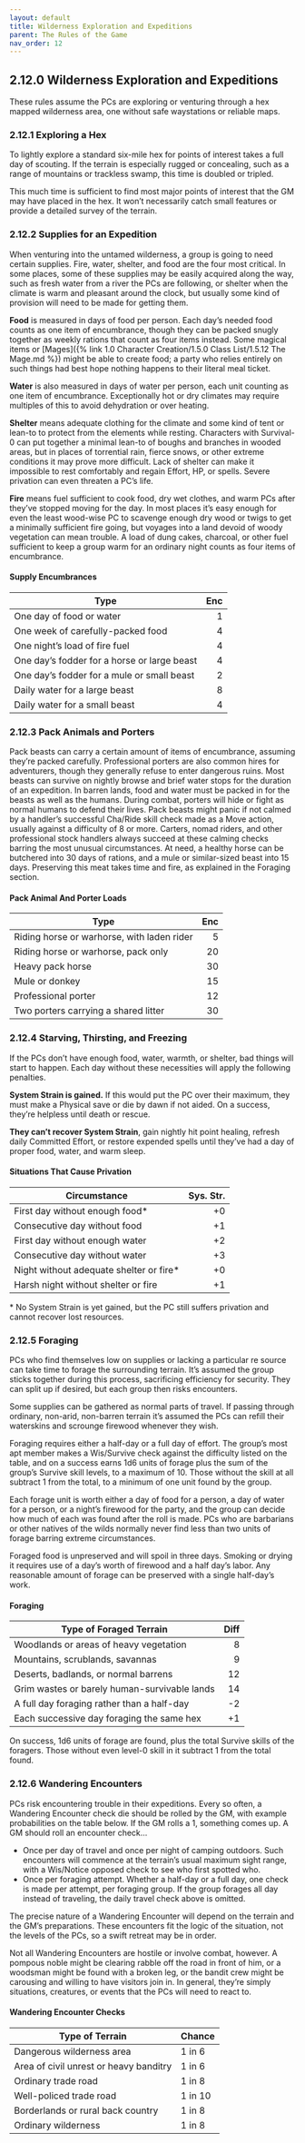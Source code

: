 ```yaml
---
layout: default
title: Wilderness Exploration and Expeditions
parent: The Rules of the Game
nav_order: 12
---
```


## 2.12.0 Wilderness Exploration and Expeditions

These rules assume the PCs are exploring or venturing through a hex mapped wilderness area, one without safe waystations or reliable maps.

### 2.12.1 Exploring a Hex

To lightly explore a standard six-mile hex for points of interest takes a full day of scouting.
If the terrain is especially rugged or concealing, such as a range of mountains or trackless swamp, this time is doubled or tripled.

This much time is sufficient to find most major points of interest that the GM may have placed in the hex.
It won’t necessarily catch small features or provide a detailed survey of the terrain.

### 2.12.2 Supplies for an Expedition

When venturing into the untamed wilderness, a group is going to need certain supplies.
Fire, water, shelter, and food are the four most critical.
In some places, some of these supplies may be easily acquired along the way, such as fresh water from a river the PCs are following, or shelter when the climate is warm and pleasant around the clock, but usually some kind of provision will need to be made for getting them.

**Food** is measured in days of food per person.
Each day’s needed food counts as one item of encumbrance, though they can be packed snugly together as weekly rations that count as four items instead.
Some magical items or [Mages]({% link 1.0 Character Creation/1.5.0 Class List/1.5.12 The Mage.md %}) might be able to create food; a party who relies entirely on such things had best hope nothing happens to their literal meal ticket.

**Water** is also measured in days of water per person, each unit counting as one item of encumbrance.
Exceptionally hot or dry climates may require multiples of this to avoid dehydration or over heating.

**Shelter** means adequate clothing for the climate and some kind of tent or lean-to to protect from the elements while resting.
Characters with Survival-0 can put together a minimal lean-to of boughs and branches in wooded areas, but in places of torrential rain, fierce snows, or other extreme conditions it may prove more difficult.
Lack of shelter can make it impossible to rest comfortably and regain Effort, HP, or spells.
Severe privation can even threaten a PC’s life.

**Fire** means fuel sufficient to cook food, dry wet clothes, and warm PCs after they’ve stopped moving for the day.
In most places it’s easy enough for even the least wood-wise PC to scavenge enough dry wood or twigs to get a minimally sufficient fire going, but voyages into a land devoid of woody vegetation can mean trouble.
A load of dung cakes, charcoal, or other fuel sufficient to keep a group warm for an ordinary night counts as four items of encumbrance.

#### Supply Encumbrances

| Type                                        | Enc |
| ------------------------------------------- | --: |
| One day of food or water                    |   1 |
| One week of carefully-packed food           |   4 |
| One night’s load of fire fuel               |   4 |
| One day’s fodder for a horse or large beast |   4 |
| One day’s fodder for a mule or small beast  |   2 |
| Daily water for a large beast               |   8 |
| Daily water for a small beast               |   4 |

### 2.12.3 Pack Animals and Porters

Pack beasts can carry a certain amount of items of encumbrance, assuming they’re packed carefully.
Professional porters are also common hires for adventurers, though they generally refuse to enter dangerous ruins.
Most beasts can survive on nightly browse and brief water stops for the duration of an expedition.
In barren lands, food and water must be packed in for the beasts as well as the humans.
During combat, porters will hide or fight as normal humans to defend their lives.
Pack beasts might panic if not calmed by a handler’s successful Cha/Ride skill check made as a Move action, usually against a difficulty of 8 or more.
Carters, nomad riders, and other professional stock handlers always succeed at these calming checks barring the most unusual circumstances.
At need, a healthy horse can be butchered into 30 days of rations, and a mule or similar-sized beast into 15 days.
Preserving this meat takes time and fire, as explained in the Foraging section.

#### Pack Animal And Porter Loads

| Type                                       | Enc |
| ------------------------------------------ | --: |
| Riding horse or warhorse, with laden rider |   5 |
| Riding horse or warhorse, pack only        |  20 |
| Heavy pack horse                           |  30 |
| Mule or donkey                             |  15 |
| Professional porter                        |  12 |
| Two porters carrying a shared litter       |  30 |

### 2.12.4 Starving, Thirsting, and Freezing

If the PCs don’t have enough food, water, warmth, or shelter, bad things will start to happen.
Each day without these necessities will apply the following penalties.

**System Strain is gained.** If this would put the PC over their maximum, they must make a Physical save or die by dawn if not aided.
On a success, they’re helpless until death or rescue.

**They can’t recover System Strain**, gain nightly hit point healing, refresh daily Committed Effort, or restore expended spells until they’ve had a day of proper food, water, and warm sleep.

#### Situations That Cause Privation

| Circumstance                             | Sys. Str. |
| ---------------------------------------- | --------: |
| First day without enough food\*          |        +0 |
| Consecutive day without food             |        +1 |
| First day without enough water           |        +2 |
| Consecutive day without water            |        +3 |
| Night without adequate shelter or fire\* |        +0 |
| Harsh night without shelter or fire      |        +1 |

\* No System Strain is yet gained, but the PC still suffers privation and cannot recover lost resources.

### 2.12.5 Foraging

PCs who find themselves low on supplies or lacking a particular re source can take time to forage the surrounding terrain.
It’s assumed the group sticks together during this process, sacrificing efficiency for security.
They can split up if desired, but each group then risks encounters.

Some supplies can be gathered as normal parts of travel.
If passing through ordinary, non-arid, non-barren terrain it’s assumed the PCs can refill their waterskins and scrounge firewood whenever they wish.

Foraging requires either a half-day or a full day of effort.
The group’s most apt member makes a Wis/Survive check against the difficulty listed on the table, and on a success earns 1d6 units of forage plus the sum of the group’s Survive skill levels, to a maximum of 10.
Those without the skill at all subtract 1 from the total, to a minimum of one unit found by the group.

Each forage unit is worth either a day of food for a person, a day of water for a person, or a night’s firewood for the party, and the group can decide how much of each was found after the roll is made.
PCs who are barbarians or other natives of the wilds normally never find less than two units of forage barring extreme circumstances.

Foraged food is unpreserved and will spoil in three days.
Smoking or drying it requires use of a day’s worth of firewood and a half day’s labor.
Any reasonable amount of forage can be preserved with a single half-day’s work.

#### Foraging

| Type of Foraged Terrain                      | Diff |
| -------------------------------------------- | ---: |
| Woodlands or areas of heavy vegetation       |    8 |
| Mountains, scrublands, savannas              |    9 |
| Deserts, badlands, or normal barrens         |   12 |
| Grim wastes or barely human-survivable lands |   14 |
| A full day foraging rather than a half-day   |   -2 |
| Each successive day foraging the same hex    |   +1 |

On success, 1d6 units of forage are found, plus the total Survive skills of the foragers.
Those without even level-0 skill in it subtract 1 from the total found.

### 2.12.6 Wandering Encounters

PCs risk encountering trouble in their expeditions.
Every so often, a Wandering Encounter check die should be rolled by the GM, with example probabilities on the table below.
If the GM rolls a 1, something comes up.
A GM should roll an encounter check...

- Once per day of travel and once per night of camping outdoors.
  Such encounters will commence at the terrain’s usual maximum sight range, with a Wis/Notice opposed check to see who first spotted who.
- Once per foraging attempt.
  Whether a half-day or a full day, one check is made per attempt, per foraging group.
  If the group forages all day instead of traveling, the daily travel check above is omitted.

The precise nature of a Wandering Encounter will depend on the terrain and the GM’s preparations.
These encounters fit the logic of the situation, not the levels of the PCs, so a swift retreat may be in order.

Not all Wandering Encounters are hostile or involve combat, however.
A pompous noble might be clearing rabble off the road in front of him, or a woodsman might be found with a broken leg, or the bandit crew might be carousing and willing to have visitors join in.
In general, they’re simply situations, creatures, or events that the PCs will need to react to.

#### Wandering Encounter Checks

| Type of Terrain                        | Chance  |
| -------------------------------------- | ------- |
| Dangerous wilderness area              | 1 in 6  |
| Area of civil unrest or heavy banditry | 1 in 6  |
| Ordinary trade road                    | 1 in 8  |
| Well-policed trade road                | 1 in 10 |
| Borderlands or rural back country      | 1 in 8  |
| Ordinary wilderness                    | 1 in 8  |
